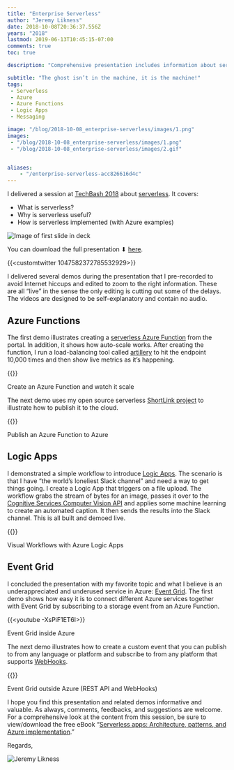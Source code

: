 ```yaml
---
title: "Enterprise Serverless"
author: "Jeremy Likness"
date: 2018-10-08T20:36:37.556Z
years: "2018"
lastmod: 2019-06-13T10:45:15-07:00
comments: true
toc: true

description: "Comprehensive presentation includes information about serverless with implementation illustrated in video demos  featuring Azure Functions, Azure Logic Apps, and Azure Event Grid."

subtitle: "The ghost isn’t in the machine, it is the machine!"
tags:
 - Serverless 
 - Azure 
 - Azure Functions 
 - Logic Apps 
 - Messaging 

image: "/blog/2018-10-08_enterprise-serverless/images/1.png" 
images:
 - "/blog/2018-10-08_enterprise-serverless/images/1.png" 
 - "/blog/2018-10-08_enterprise-serverless/images/2.gif" 


aliases:
    - "/enterprise-serverless-acc826616d4c"
---
```


I delivered a session at [TechBash 2018](https://techbash.com) about [serverless](https://jlik.me/eiz). It covers:

* What is serverless?
* Why is serverless useful?
* How is serverless implemented (with Azure examples)

![Image of first slide in deck](/blog/2018-10-08_enterprise-serverless/images/1.png)

You can download the full presentation ⬇ [here](https://jlikme.blob.core.windows.net/presentations/Enterprise-Serverless-TechBash.pptx).

{{<customtwitter 1047582372785532929>}}

I delivered several demos during the presentation that I pre-recorded to avoid Internet hiccups and edited to zoom to the right information. These are all “live” in the sense the only editing is cutting out some of the delays. The videos are designed to be self-explanatory and contain no audio.

## Azure Functions

The first demo illustrates creating a [serverless Azure Function](https://jlik.me/ei0) from the portal. In addition, it shows how auto-scale works. After creating the function, I run a load-balancing tool called [artillery](https://jlik.me/ei1) to hit the endpoint 10,000 times and then show live metrics as it’s happening.

{{<youtube TSRM0zkHxJs>}}
<figcaption>Create an Azure Function and watch it scale</figcaption>

The next demo uses my open source serverless <i class="fab fa-github"></i> [ShortLink project](https://github.com/jeremylikness/shortlink) to illustrate how to publish it to the cloud.

{{<youtube G9tIdh6ZY8c>}}
<figcaption>Publish an Azure Function to Azure</figcaption>

## Logic Apps

I demonstrated a simple workflow to introduce [Logic Apps](https://jlik.me/ei2). The scenario is that I have “the world’s loneliest Slack channel” and need a way to get things going. I create a Logic App that triggers on a file upload. The workflow grabs the stream of bytes for an image, passes it over to the [Cognitive Services Computer Vision API](https://jlik.me/ei3) and applies some machine learning to create an automated caption. It then sends the results into the Slack channel. This is all built and demoed live.

{{<youtube PCkhgH2t6lA>}}
<figcaption>Visual Workflows with Azure Logic Apps</figcaption>

## Event Grid

I concluded the presentation with my favorite topic and what I believe is an underappreciated and underused service in Azure: [Event Grid](https://jlik.me/ei4). The first demo shows how easy it is to connect different Azure services together with Event Grid by subscribing to a storage event from an Azure Function.

{{<youtube -XsPiF1ET6I>}}
<figcaption>Event Grid inside Azure</figcaption>

The next demo illustrates how to create a custom event that you can publish to from any language or platform and subscribe to from any platform that supports [WebHooks](https://jlik.me/ei5).

{{<youtube MFFQBkFMoOk>}}
<figcaption>Event Grid outside Azure (REST API and WebHooks)</figcaption>

I hope you find this presentation and related demos informative and valuable. As always, comments, feedbacks, and suggestions are welcome. For a comprehensive look at the content from this session, be sure to view/download the free eBook “[Serverless apps: Architecture, patterns, and Azure implementation](https://jlik.me/eiz).”

Regards,

![Jeremy Likness](/blog/2018-10-08_enterprise-serverless/images/2.gif)
